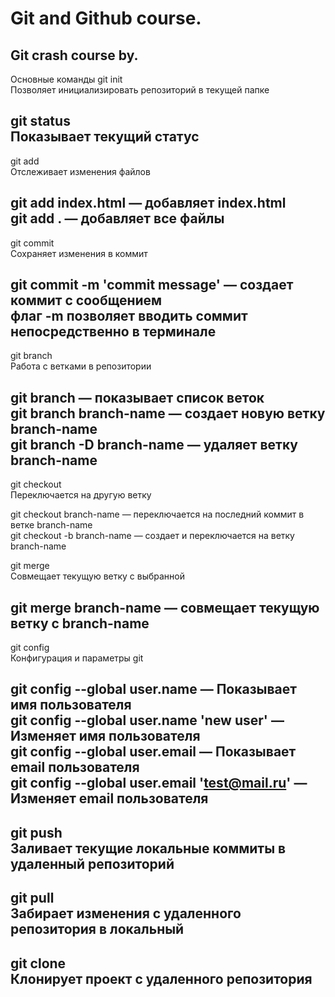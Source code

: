 # Git and Github course.

Git crash course by.
-------------------------------------------------
Основные команды
git init<br>
Позволяет инициализировать репозиторий в текущей папке

git status<br>
Показывает текущий статус
-------------------------------------------------
git add<br>
Отслеживает изменения файлов

git add index.html — добавляет index.html<br>
git add . — добавляет все файлы
-------------------------------------------------
git commit<br>
Сохраняет изменения в коммит<br>

git commit -m 'commit message' — создает коммит с сообщением<br>
флаг -m позволяет вводить соммит непосредственно в терминале
-------------------------------------------------
git branch<br>
Работа с ветками в репозитории

git branch — показывает список веток<br>
git branch branch-name — создает новую ветку branch-name<br>
git branch -D branch-name — удаляет ветку branch-name
-------------------------------------------------
git checkout<br>
Переключается на другую ветку

git checkout branch-name — переключается на последний коммит в ветке branch-name<br>
git checkout -b branch-name — создает и переключается на ветку branch-name<br>

git merge<br>
Совмещает текущую ветку с выбранной

git merge branch-name — совмещает текущую ветку с branch-name
-------------------------------------------------
git config<br>
Конфигурация и параметры git

git config --global user.name — Показывает имя пользователя<br>
git config --global user.name 'new user' — Изменяет имя пользователя<br>
git config --global user.email — Показывает email пользователя<br>
git config --global user.email 'test@mail.ru' — Изменяет email пользователя<br>
-------------------------------------------------
git push<br>
Заливает текущие локальные коммиты в удаленный репозиторий
-------------------------------------------------
git pull<br>
Забирает изменения с удаленного репозитория в локальный
-------------------------------------------------
git clone<br>
Клонирует проект с удаленного репозитория
-------------------------------------------------